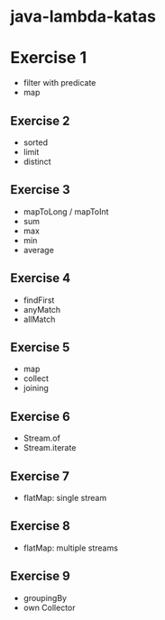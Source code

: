 # java-lambda-katas


# Exercise 1
- filter with predicate
- map

## Exercise 2
- sorted
- limit
- distinct

## Exercise 3
- mapToLong / mapToInt
- sum
- max
- min
- average

## Exercise 4
- findFirst
- anyMatch
- allMatch

## Exercise 5
- map
- collect
- joining

## Exercise 6
- Stream.of
- Stream.iterate

## Exercise 7
- flatMap: single stream

## Exercise 8
- flatMap: multiple streams

## Exercise 9
- groupingBy
- own Collector
